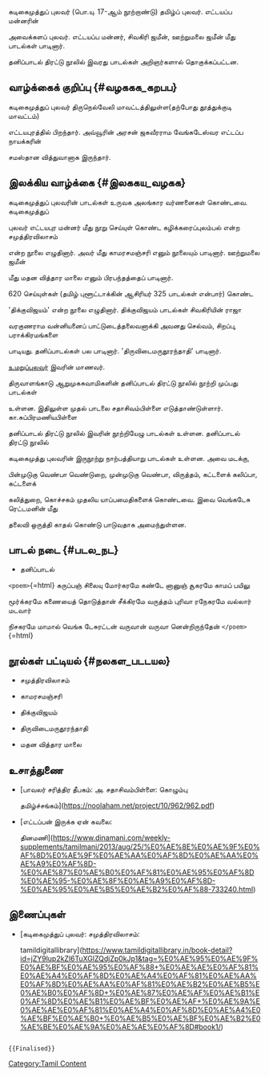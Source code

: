 கடிகைமுத்துப் புலவர் (பொ.யு. 17-ஆம் நூற்றாண்டு) தமிழ்ப் புலவர். எட்டயப்ப மன்னரின்
அவைக்களப் புலவர். எட்டயப்ப மன்னர், சிவகிரி ஜமீன், ஊற்றுமலை ஜமீன் மீது பாடல்கள் பாடினார்.
தனிப்பாடல் திரட்டு நூலில் இவரது பாடல்கள் அறிஞர்களால் தொகுக்கப்பட்டன.

## வாழ்க்கைக் குறிப்பு {#வழககக_கறபப}

கடிகைமுத்துப் புலவர் திருநெல்வேலி மாவட்டத்திலுள்ள(தற்போது தூத்துக்குடி மாவட்டம்)
எட்டயபுரத்தில் பிறந்தார். அவ்வூரின் அரசன் ஜகவீரராம வேங்கடேஸ்வர எட்டப்ப நாயக்கரின்
சமஸ்தான வித்துவானாக இருந்தார்.

## இலக்கிய வாழ்க்கை {#இலககய_வழகக}

கடிகைமுத்துப் புலவரின் பாடல்கள் உருவக அலங்கார வர்ணனைகள் கொண்டவை. கடிகைமுத்துப்
புலவர் எட்டயபுர மன்னர் மீது நூறு செய்யுள் கொண்ட கழிக்கரைப்புலம்பல் என்ற சமுத்திரவிலாசம்
என்ற நூலை எழுதினார். அவர் மீது காமரசமஞ்சரி எனும் நூலையும் பாடினார். ஊற்றுமலை ஜமீன்
மீது மதன வித்தார மாலை எனும் பிரபந்தத்தைப் பாடினார்.

620 செய்யுள்கள் (தமிழ் புளூட்டாக்கின் ஆசிரியர் 325 பாடல்கள் என்பார்) கொண்ட
\'திக்குவிஜயம்\' என்ற நூலை எழுதினார். திக்குவிஜயம் பாடல்கள் சிவகிரியின் ராஜா
வரகுணராம வன்னியனைப் பாட்டுடைத்தலைவனாக்கி அவனது செல்வம், சிறப்பு, பராக்கிரமங்களை
பாடியது. தனிப்பாடல்கள் பல பாடினார். \'திருவிடைமருதூரந்தாதி\' பாடினார்.
[உமறுப்புலவர்](உமறுப்புலவர் "wikilink") இவரின் மாணவர்.

திருவாளங்காடு ஆறுமுகசுவாமிகளின் தனிப்பாடல் திரட்டு நூலில் நூற்றி முப்பது பாடல்கள்
உள்ளன. இதிலுள்ள முதல் பாடலை சதாசிவம்பிள்ளை எடுத்தாண்டுள்ளார். கா.சுப்பிரமணியபிள்ளை
தனிப்பாடல் திரட்டு நூலில் இவரின் நூற்றியேழு பாடல்கள் உள்ளன. தனிப்பாடல் திரட்டு நூலில்
கடிகைமுத்து புலவரின் இருநூற்று நாற்பத்தியாறு பாடல்கள் உள்ளன. அவை மடக்கு,
பின்முடுகு வெண்பா வெண்டுறை, முன்முடுகு வெண்பா, விருத்தம், கட்டளைக் கலிப்பா, கட்டளைக்
கலித்துறை, கொச்சகம் முதலிய யாப்பமைதிகளைக் கொண்டவை. இவை வெங்கடேசு ரெட்டமனின் மீது
தலைவி ஒருத்தி காதல் கொண்டு பாடுவதாக அமைந்துள்ளன.

## பாடல் நடை {#படல_நட}

-   தனிப்பாடல்

`<poem>`{=html} கருப்பஞ் சிலையு மோர்கரமே கண்டே னானுஞ் சூகரமே காமப் பயிலு
மூர்க்கரமே கணையைத் தொடுத்தான் சீக்கிரமே வருத்தம் புரிவா ரநேகரமே வல்லார் மடவார்
நிசகரமே மாமால் வெங்க டேசுரட்டன் வருவான் வருவா னென்றிருந்தேன் `</poem>`{=html}

## நூல்கள் பட்டியல் {#நலகள_படடயல}

-   சமுத்திரவிலாசம்
-   காமரசமஞ்சரி
-   திக்குவிஜயம்
-   திருவிடைமருதூரந்தாதி
-   மதன வித்தார மாலை

## உசாத்துணை

-   [பாவலர் சரித்திர தீபகம்: அ. சதாசிவம்பிள்ளை: கொழும்பு
    தமிழ்ச்சங்கம்](https://noolaham.net/project/10/962/962.pdf)
-   [எட்டப்பன் இருக்க ஏன் கவலை:
    தினமணி](https://www.dinamani.com/weekly-supplements/tamilmani/2013/aug/25/%E0%AE%8E%E0%AE%9F%E0%AF%8D%E0%AE%9F%E0%AE%AA%E0%AF%8D%E0%AE%AA%E0%AE%A9%E0%AF%8D-%E0%AE%87%E0%AE%B0%E0%AF%81%E0%AE%95%E0%AF%8D%E0%AE%95-%E0%AE%8F%E0%AE%A9%E0%AF%8D-%E0%AE%95%E0%AE%B5%E0%AE%B2%E0%AF%88-733240.html)

## இணைப்புகள்

-   [கடிகைமுத்துப் புலவர்: சமுத்திரவிலாசம்:
    tamildigitallibrary](https://www.tamildigitallibrary.in/book-detail?id=jZY9lup2kZl6TuXGlZQdjZp0kJp1&tag=%E0%AE%95%E0%AE%9F%E0%AE%BF%E0%AE%95%E0%AF%88+%E0%AE%AE%E0%AF%81%E0%AE%A4%E0%AF%8D%E0%AE%A4%E0%AF%81%E0%AE%AA%E0%AF%8D%E0%AE%AA%E0%AF%81%E0%AE%B2%E0%AE%B5%E0%AE%B0%E0%AF%8D+%E0%AE%87%E0%AE%AF%E0%AE%B1%E0%AF%8D%E0%AE%B1%E0%AE%BF%E0%AE%AF+%E0%AE%9A%E0%AE%AE%E0%AF%81%E0%AE%A4%E0%AF%8D%E0%AE%A4%E0%AE%BF%E0%AE%B0+%E0%AE%B5%E0%AE%BF%E0%AE%B2%E0%AE%BE%E0%AE%9A%E0%AE%AE%E0%AF%8D#book1/)

```{=mediawiki}
{{Finalised}}
```
[Category:Tamil Content](Category:Tamil_Content "wikilink")
